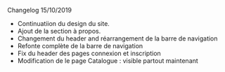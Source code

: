 Changelog 
15/10/2019 
- Continuatiion du design du site.
- Ajout de la section à propos. 
- Changement du header and réarrangement de la barre de navigation 
- Refonte complète de la barre de navigation
- Fix du header des pages connexion et inscription
- Modification de le page Catalogue : visible partout maintenant

